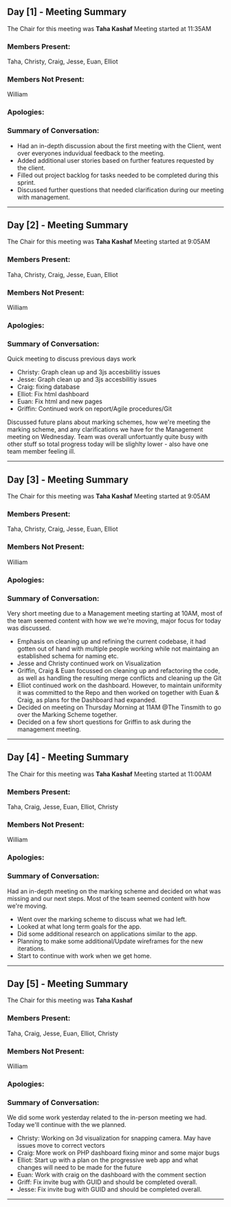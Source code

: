 ## Day [1] - Meeting Summary
The Chair for this meeting was **Taha Kashaf**
Meeting started at 11:35AM

### Members Present:
Taha, Christy, Craig, Jesse, Euan, Elliot

### Members Not Present:
William

### Apologies:


### Summary of Conversation:
 - Had an in-depth discussion about the first meeting with the Client, went over everyones induvidual feedback to the meeting.
 - Added additional user stories based on further features requested by the client.
 - Filled out project backlog for tasks needed to be completed during this sprint.
 - Discussed further questions that needed clarification during our meeting with management.

---
## Day [2] - Meeting Summary
The Chair for this meeting was **Taha Kashaf**
Meeting started at 9:05AM

### Members Present:
Taha, Christy, Craig, Jesse, Euan, Elliot

### Members Not Present:
William

### Apologies:


### Summary of Conversation:

Quick meeting to discuss previous days work

 - Christy: Graph clean up and 3js accesbilitiy issues
 - Jesse: Graph clean up and 3js accesbilitiy issues
 - Craig: fixing database
 - Elliot: Fix html dashboard
 - Euan: Fix html and new pages
 - Griffin: Continued work on report/Agile procedures/Git

Discussed future plans about marking schemes, how we're meeting the marking scheme, and any clarifications we have for the Management meeting on Wednesday.
Team was overall unfortuantly quite busy with other stuff so total progress today will be slighlty lower - also have one team member feeling ill.

---
## Day [3] - Meeting Summary
The Chair for this meeting was **Taha Kashaf**
Meeting started at 9:05AM

### Members Present:
Taha, Christy, Craig, Jesse, Euan, Elliot

### Members Not Present:
William

### Apologies:


### Summary of Conversation:
Very short meeting due to a Management meeting starting at 10AM, most of the team seemed content with how we we're moving, major focus for today was discussed.

 - Emphasis on cleaning up and refining the current codebase, it had gotten out of hand with multiple people working while not maintaing an established schema for naming etc.
 - Jesse and Christy continued work on Visualization
 - Griffin, Craig & Euan focussed on cleaning up and refactoring the code, as well as handling the resulting merge conflicts and cleaning up the Git
 - Elliot continued work on the dashboard. However, to maintain uniformity it was committed to the Repo and then worked on together with Euan & Craig, as plans for the Dashboard had expanded.
 - Decided on meeting on Thursday Morning at 11AM @The Tinsmith to go over the Marking Scheme together.
 - Decided on a few short questions for Griffin to ask during the management meeting.
---
## Day [4] - Meeting Summary
The Chair for this meeting was **Taha Kashaf**
Meeting started at 11:00AM

### Members Present:
Taha, Craig, Jesse, Euan, Elliot, Christy

### Members Not Present:
William

### Apologies:


### Summary of Conversation:
Had an in-depth meeting on the marking scheme and decided on what was missing and our next steps. Most of the team seemed content with how we're moving.

 - Went over the marking scheme to discuss what we had left.
 - Looked at what long term goals for the app.
 - Did some additional research on applications similar to the app.
 - Planning to make some additional/Update wireframes for the new iterations.
 - Start to continue with work when we get home. 

---

## Day [5] - Meeting Summary
The Chair for this meeting was **Taha Kashaf**


### Members Present:
Taha, Craig, Jesse, Euan, Elliot, Christy

### Members Not Present:
William

### Apologies:


### Summary of Conversation:

We did some work yesterday related to the in-person meeting we had. Today we'll continue with the we planned.

 - Christy: Working on 3d visualization for snapping camera. May have issues move to correct vectors
 - Craig: More work on PHP dashboard fixing minor and some major bugs
 - Elliot: Start up with a plan on the progressive web app and what changes will need to be made for the future
 - Euan: Work with craig on the dashboard with the comment section
 - Griff: Fix invite bug with GUID and should be completed overall.
 - Jesse: Fix invite bug with GUID and should be completed overall.


---

